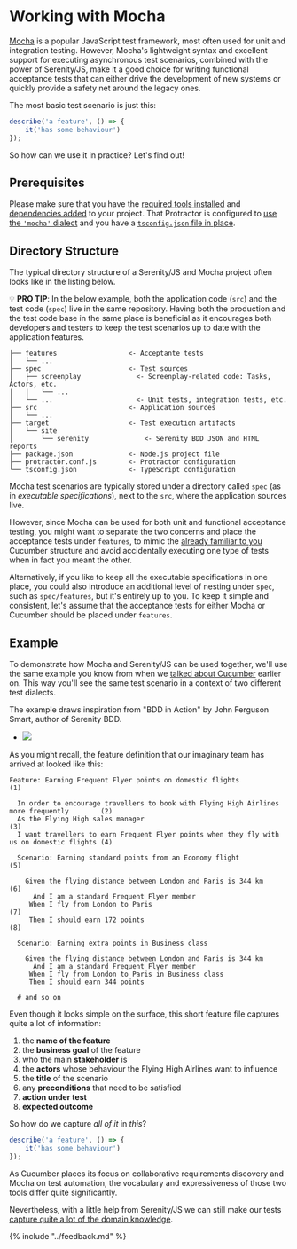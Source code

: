 # Working with Mocha
 
[Mocha](mochajs.org) is a popular JavaScript test framework, most often used for unit and integration
testing. 
However, Mocha's lightweight syntax and excellent support for executing asynchronous test scenarios,
combined with the power of Serenity/JS, make it a good choice for writing functional acceptance tests
that can either drive the development of new systems or quickly provide a safety net around the legacy ones.

The most basic test scenario is just this:

```typescript
describe('a feature', () => {
    it('has some behaviour')
});
```

So how can we use it in practice? Let's find out!

## Prerequisites

Please make sure that you have the [required tools installed](./prerequisites.md) 
and [dependencies added](./installation.md) to your project.
That Protractor is configured to [use the `'mocha'` dialect](./configuration.md#mocha) 
and you have a [`tsconfig.json` file in place](./configuration.md#typescript).

## Directory Structure

The typical directory structure of a Serenity/JS and Mocha project often looks like in the listing below.

:bulb: **PRO TIP**: In the below example, both the application code (`src`) 
and the test code (`spec`) live in the same repository.
Having both the production and the test code base in the same place is beneficial as it encourages both developers
and testers to keep the test scenarios up to date with the application features.

```
├── features                  <- Acceptante tests
│   └── ...
├── spec                      <- Test sources
│   ├── screenplay              <- Screenplay-related code: Tasks, Actors, etc.
│   │   └── ...
│   └── ...                     <- Unit tests, integration tests, etc.
├── src                       <- Application sources
│   └── ...
├── target                    <- Test execution artifacts
│   └── site
│       └── serenity              <- Serenity BDD JSON and HTML reports 
├── package.json              <- Node.js project file
├── protractor.conf.js        <- Protractor configuration
└── tsconfig.json             <- TypeScript configuration
```

Mocha test scenarios are typically stored under a directory called `spec` (as in _executable specifications_), 
next to the `src`, where the application sources live.

However, since Mocha can be used for both unit and functional acceptance testing, you might want to separate the
two concerns and place the acceptance tests under `features`, 
to mimic the [already familiar to you](../cucumber/automation.md#directory-structure) Cucumber structure
and avoid accidentally executing one type of tests when in fact you meant the other.

Alternatively, if you like to keep all the executable specifications in one place, you could also
introduce an additional level of nesting under `spec`, such as `spec/features`, but it's entirely up to you.
To keep it simple and consistent, let's assume that the acceptance tests for either Mocha or Cucumber should 
be placed under `features`.

## Example

To demonstrate how Mocha and Serenity/JS can be used together, we'll use the same example you know from when 
we [talked about Cucumber](../cucumber/overview.md#example) earlier on.
This way you'll see the same test scenario in a context of two different test dialects.

The example draws inspiration from "BDD in Action" by John Ferguson Smart, author of Serenity BDD.

<ul class="display">
<li class="image-display"><a class="image" href="https://www.amazon.co.uk/BDD-Action-Behavior-driven-development-lifecycle/dp/161729165X/ref=as_li_ss_il?ie=UTF8&qid=1486260747&sr=8-1&keywords=BDD+in+action&linkCode=li2&tag=janmolakcom-21&linkId=3c3a42bc27eefe55fec30572d6f8ec23" target="_blank"><img border="0" src="http://ws-eu.amazon-adsystem.com/widgets/q?_encoding=UTF8&ASIN=161729165X&Format=_SL160_&ID=AsinImage&MarketPlace=GB&ServiceVersion=20070822&WS=1&tag=janmolakcom-21" ></a><img src="https://ir-uk.amazon-adsystem.com/e/ir?t=janmolakcom-21&l=li2&o=2&a=161729165X" width="1" height="1" border="0" alt="" style="border:none !important; margin:0px !important;" /></li>
</ul>

As you might recall, the feature definition that our imaginary team has arrived at looked like this:

```gherkin
Feature: Earning Frequent Flyer points on domestic flights                                  (1)

  In order to encourage travellers to book with Flying High Airlines more frequently        (2)
  As the Flying High sales manager                                                          (3)
  I want travellers to earn Frequent Flyer points when they fly with us on domestic flights (4)

  Scenario: Earning standard points from an Economy flight                                  (5)
  
    Given the flying distance between London and Paris is 344 km                            (6)
      And I am a standard Frequent Flyer member
     When I fly from London to Paris                                                        (7)
     Then I should earn 172 points                                                          (8)
     
  Scenario: Earning extra points in Business class

    Given the flying distance between London and Paris is 344 km
      And I am a standard Frequent Flyer member
     When I fly from London to Paris in Business class
     Then I should earn 344 points      
     
  # and so on
```

Even though it looks simple on the surface, this short feature file captures quite a lot of information:
1. the **name of the feature** 
2. the **business goal** of the feature
3. who the main **stakeholder** is
4. the **actors** whose behaviour the Flying High Airlines want to influence
5. the **title** of the scenario
6. any **preconditions** that need to be satisfied 
7. **action under test**
8. **expected outcome**

So how do we capture _all of it_ in _this_?

```typescript
describe('a feature', () => {
    it('has some behaviour')
});
```

As Cucumber places its focus on collaborative requirements discovery and Mocha on test automation, the vocabulary
and expressiveness of those two tools differ quite significantly.

Nevertheless, with a little help from Serenity/JS we can still make our tests 
[capture quite a lot of the domain knowledge](./automation.md).

{% include "../feedback.md" %}
